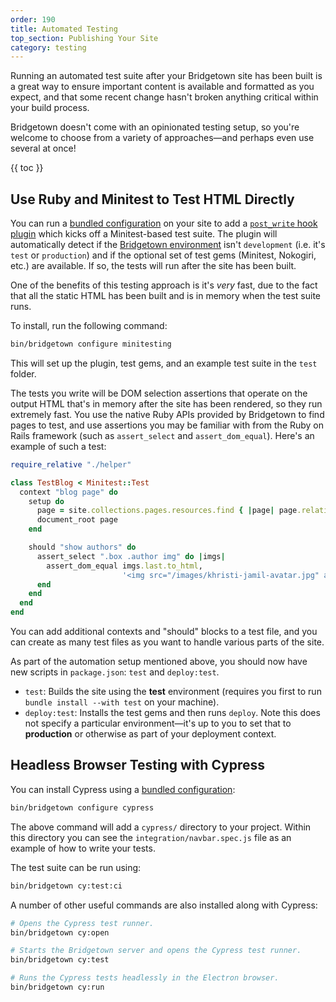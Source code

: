 ```yaml
---
order: 190
title: Automated Testing
top_section: Publishing Your Site
category: testing
---
```


Running an automated test suite after your Bridgetown site has been built is a great way to ensure important content is available and formatted as you expect, and that some recent change hasn't broken anything critical within your build process.

Bridgetown doesn't come with an opinionated testing setup, so you're welcome to choose from a variety of approaches—and perhaps even use several at once!

{{ toc }}

## Use Ruby and Minitest to Test HTML Directly

You can run a [bundled configuration](/docs/bundled-configurations#automated-test-suite-using-minitest) on your site to add a [`post_write` hook plugin](/docs/plugins/hooks) which kicks off a Minitest-based test suite. The plugin will automatically detect if the [Bridgetown environment](/docs/configuration/environments) isn't `development` (i.e. it's `test` or `production`) and if the optional set of test gems (Minitest, Nokogiri, etc.) are available. If so, the tests will run after the site has been built.

One of the benefits of this testing approach is it's _very_ fast, due to the fact that all the static HTML has been built and is in memory when the test suite runs.

To install, run the following command:

```sh
bin/bridgetown configure minitesting
```

This will set up the plugin, test gems, and an example test suite in the `test` folder.

The tests you write will be DOM selection assertions that operate on the output HTML that's in memory after the site has been rendered, so they run extremely fast. You use the native Ruby APIs provided by Bridgetown to find pages to test, and use assertions you may be familiar with from the Ruby on Rails framework (such as `assert_select` and `assert_dom_equal`). Here's an example of such a test:

```ruby
require_relative "./helper"

class TestBlog < Minitest::Test
  context "blog page" do
    setup do
      page = site.collections.pages.resources.find { |page| page.relative_url == "/blog/index.html" }
      document_root page
    end

    should "show authors" do
      assert_select ".box .author img" do |imgs|
        assert_dom_equal imgs.last.to_html,
                         '<img src="/images/khristi-jamil-avatar.jpg" alt="Khristi Jamil" class="avatar">'
      end
    end
  end
end
```

You can add additional contexts and "should" blocks to a test file, and you can create as many test files as you want to handle various parts of the site.

As part of the automation setup mentioned above, you should now have new scripts in `package.json`: `test` and `deploy:test`.

* `test`: Builds the site using the **test** environment (requires you first to run `bundle install --with test` on your machine).
* `deploy:test`: Installs the test gems and then runs `deploy`. Note this does not specify a particular environment—it's up to you to set that to **production** or otherwise as part of your deployment context.

## Headless Browser Testing with Cypress

You can install Cypress using a [bundled configuration](/docs/bundled-configurations):

```sh
bin/bridgetown configure cypress
```

The above command will add a `cypress/` directory to your project. Within this directory you can see the `integration/navbar.spec.js` file as an example of how to write your tests.

The test suite can be run using:

```sh
bin/bridgetown cy:test:ci
```

A number of other useful commands are also installed along with Cypress:

```sh
# Opens the Cypress test runner.
bin/bridgetown cy:open

# Starts the Bridgetown server and opens the Cypress test runner.
bin/bridgetown cy:test

# Runs the Cypress tests headlessly in the Electron browser.
bin/bridgetown cy:run
```
